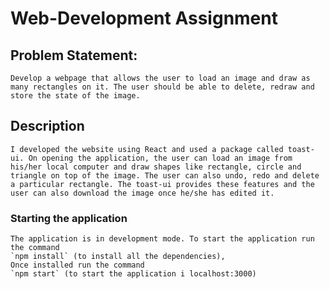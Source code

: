 # Web-Development Assignment

## Problem Statement:

    Develop a webpage that allows the user to load an image and draw as many rectangles on it. The user should be able to delete, redraw and store the state of the image.

## Description

    I developed the website using React and used a package called toast-ui. On opening the application, the user can load an image from his/her local computer and draw shapes like rectangle, circle and triangle on top of the image. The user can also undo, redo and delete a particular rectangle. The toast-ui provides these features and the user can also download the image once he/she has edited it.

### Starting the application

    The application is in development mode. To start the application run the command
    `npm install` (to install all the dependencies),
    Once installed run the command
    `npm start` (to start the application i localhost:3000)

